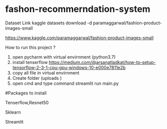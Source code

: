 # fashon-recommerndation-system
Dataset Link
kaggle datasets download -d paramaggarwal/fashion-product-images-small


https://www.kaggle.com/paramaggarwal/fashion-product-images-small

How to run this project ?

1) open pycharm with virtual envirnment (python3.7)
2) install tenserflow 
    https://medium.com/@arsanatladkat/how-to-setup-tensorflow-2-3-1-cpu-gpu-windows-10-e000e7811e2b
3) copy all file in virtual envirnment
4) Create folder (uploads ) 
5) open cmd and type command streamlit run main.py 

#Packages to install


Tenserflow,Resnet50

Sklearn

Streamlit
